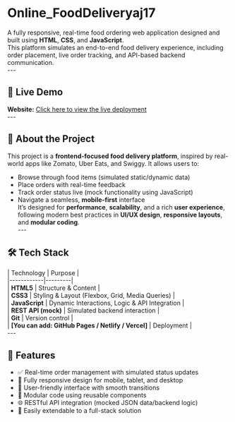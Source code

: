# Online_FoodDeliveryaj17
A fully responsive, real-time food ordering web application designed and built using **HTML**, **CSS**, and **JavaScript**. <br>
This platform simulates an end-to-end food delivery experience, including order placement, live order tracking, and API-based backend communication.<br>
--- <br>
## 🔗 Live Demo <br>
**Website:** [Click here to view the live deployment]()<br>
--- <br>
## 📌 About the Project <br>
This project is a **frontend-focused food delivery platform**, inspired by real-world apps like Zomato, Uber Eats, and Swiggy. It allows users to: <br>
- Browse through food items (simulated static/dynamic data) <br>
- Place orders with real-time feedback  <br>
- Track order status live (mock functionality using JavaScript)  <br>
- Navigate a seamless, **mobile-first** interface  <br>
It’s designed for **performance**, **scalability**, and a rich **user experience**, <br>
following modern best practices in **UI/UX design**, **responsive layouts**, and **modular coding**. <br>
--- <br>
## 🛠️ Tech Stack <br>
| Technology | Purpose | <br>
|------------|---------| <br>
| **HTML5**  | Structure & Content | <br>
| **CSS3**   | Styling & Layout (Flexbox, Grid, Media Queries) | <br>
| **JavaScript** | Dynamic Interactions, Logic & API Integration | <br>
| **REST API (mock)** | Simulated backend interaction | <br>
| **Git**     | Version control | <br>
| **[You can add: GitHub Pages / Netlify / Vercel]** | Deployment | <br>
---<br>
## 🚀 Features <br>
- ✅ Real-time order management with simulated status updates <br>
- 📱 Fully responsive design for mobile, tablet, and desktop <br>
- 🎯 User-friendly interface with smooth transitions <br>
- 🧩 Modular code using reusable components <br>
- 🌐 RESTful API integration (mocked JSON data/backend logic) <br>
- 🧪 Easily extendable to a full-stack solution<br>
